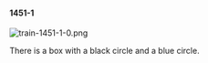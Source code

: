 #### 1451-1
![train-1451-1-0.png](https://github.com/lil-lab/nlvr/raw/master/nlvr/train/images/27/train-1451-1-0.png "train-1451-1-0.png")

There is a box with a black circle and a blue circle.